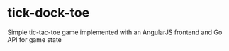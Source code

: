 # tick-dock-toe
Simple tic-tac-toe game implemented with an AngularJS frontend and Go API for game state
